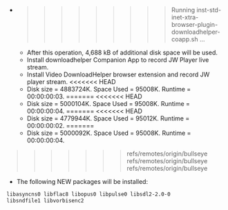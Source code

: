 * >>>>>>>>> Running inst-std-inet-xtra-browser-plugin-downloadhelper-coapp.sh ...
  * After this operation, 4,688 kB of additional disk space will be used.
  * Install downloadhelper Companion App to record JW Player live stream.
  * Install Video DownloadHelper browser extension and record JW player stream.
<<<<<<< HEAD
  * Disk size = 4883724K. Space Used = 95008K. Runtime = 00:00:00:03.
=======
<<<<<<< HEAD
  * Disk size = 5000104K. Space Used = 95008K. Runtime = 00:00:00:04.
=======
<<<<<<< HEAD
  * Disk size = 4779944K. Space Used = 95012K. Runtime = 00:00:00:02.
=======
  * Disk size = 5000092K. Space Used = 95008K. Runtime = 00:00:00:04.
>>>>>>> refs/remotes/origin/bullseye
>>>>>>> refs/remotes/origin/bullseye
>>>>>>> refs/remotes/origin/bullseye
  * The following NEW packages will be installed:
  ```bash
libasyncns0 libflac8 libopus0 libpulse0 libsdl2-2.0-0
libsndfile1 libvorbisenc2
  ```

